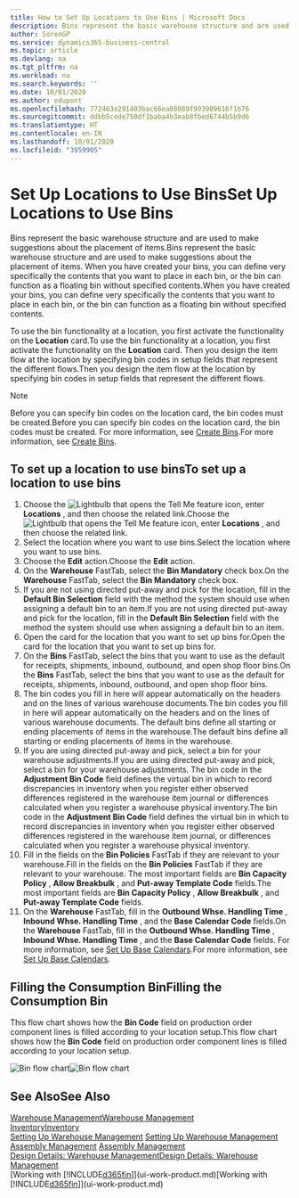 ```yaml
---
title: How to Set Up Locations to Use Bins | Microsoft Docs
description: Bins represent the basic warehouse structure and are used to make suggestions about the placement of items. When you have created your bins, you can define very specifically the contents that you want to place in each bin, or the bin can function as a floating bin without specified contents.
author: SorenGP
ms.service: dynamics365-business-central
ms.topic: article
ms.devlang: na
ms.tgt_pltfrm: na
ms.workload: na
ms.search.keywords: ''
ms.date: 10/01/2020
ms.author: edupont
ms.openlocfilehash: 772463e291403bac66ea08089f993909616f1b76
ms.sourcegitcommit: ddbb5cede750df1baba4b3eab8fbed6744b5b9d6
ms.translationtype: HT
ms.contentlocale: en-IN
ms.lasthandoff: 10/01/2020
ms.locfileid: "3959905"
---
```

# <a name="set-up-locations-to-use-bins"></a><span data-ttu-id="1e97f-104">Set Up Locations to Use Bins</span><span class="sxs-lookup"><span data-stu-id="1e97f-104">Set Up Locations to Use Bins</span></span>
<span data-ttu-id="1e97f-105">Bins represent the basic warehouse structure and are used to make suggestions about the placement of items.</span><span class="sxs-lookup"><span data-stu-id="1e97f-105">Bins represent the basic warehouse structure and are used to make suggestions about the placement of items.</span></span> <span data-ttu-id="1e97f-106">When you have created your bins, you can define very specifically the contents that you want to place in each bin, or the bin can function as a floating bin without specified contents.</span><span class="sxs-lookup"><span data-stu-id="1e97f-106">When you have created your bins, you can define very specifically the contents that you want to place in each bin, or the bin can function as a floating bin without specified contents.</span></span>  

<span data-ttu-id="1e97f-107">To use the bin functionality at a location, you first activate the functionality on the **Location** card.</span><span class="sxs-lookup"><span data-stu-id="1e97f-107">To use the bin functionality at a location, you first activate the functionality on the **Location** card.</span></span> <span data-ttu-id="1e97f-108">Then you design the item flow at the location by specifying bin codes in setup fields that represent the different flows.</span><span class="sxs-lookup"><span data-stu-id="1e97f-108">Then you design the item flow at the location by specifying bin codes in setup fields that represent the different flows.</span></span>  

> [!NOTE]  
>  <span data-ttu-id="1e97f-109">Before you can specify bin codes on the location card, the bin codes must be created.</span><span class="sxs-lookup"><span data-stu-id="1e97f-109">Before you can specify bin codes on the location card, the bin codes must be created.</span></span> <span data-ttu-id="1e97f-110">For more information, see [Create Bins](warehouse-how-to-create-individual-bins.md).</span><span class="sxs-lookup"><span data-stu-id="1e97f-110">For more information, see [Create Bins](warehouse-how-to-create-individual-bins.md).</span></span>  

## <a name="to-set-up-a-location-to-use-bins"></a><span data-ttu-id="1e97f-111">To set up a location to use bins</span><span class="sxs-lookup"><span data-stu-id="1e97f-111">To set up a location to use bins</span></span>  
1.  <span data-ttu-id="1e97f-112">Choose the ![Lightbulb that opens the Tell Me feature](media/ui-search/search_small.png "Tell me what you want to do") icon, enter **Locations** , and then choose the related link.</span><span class="sxs-lookup"><span data-stu-id="1e97f-112">Choose the ![Lightbulb that opens the Tell Me feature](media/ui-search/search_small.png "Tell me what you want to do") icon, enter **Locations** , and then choose the related link.</span></span>  
2.  <span data-ttu-id="1e97f-113">Select the location where you want to use bins.</span><span class="sxs-lookup"><span data-stu-id="1e97f-113">Select the location where you want to use bins.</span></span>  
3.  <span data-ttu-id="1e97f-114">Choose the **Edit** action.</span><span class="sxs-lookup"><span data-stu-id="1e97f-114">Choose the **Edit** action.</span></span>  
4.  <span data-ttu-id="1e97f-115">On the **Warehouse** FastTab, select the **Bin Mandatory** check box.</span><span class="sxs-lookup"><span data-stu-id="1e97f-115">On the **Warehouse** FastTab, select the **Bin Mandatory** check box.</span></span>  
5.  <span data-ttu-id="1e97f-116">If you are not using directed put-away and pick for the location, fill in the **Default Bin Selection** field with the method the system should use when assigning a default bin to an item.</span><span class="sxs-lookup"><span data-stu-id="1e97f-116">If you are not using directed put-away and pick for the location, fill in the **Default Bin Selection** field with the method the system should use when assigning a default bin to an item.</span></span>  
6.  <span data-ttu-id="1e97f-117">Open the card for the location that you want to set up bins for.</span><span class="sxs-lookup"><span data-stu-id="1e97f-117">Open the card for the location that you want to set up bins for.</span></span>
7.  <span data-ttu-id="1e97f-118">On the **Bins** FastTab, select the bins that you want to use as the default for receipts, shipments, inbound, outbound, and open shop floor bins.</span><span class="sxs-lookup"><span data-stu-id="1e97f-118">On the **Bins** FastTab, select the bins that you want to use as the default for receipts, shipments, inbound, outbound, and open shop floor bins.</span></span>  
8.  <span data-ttu-id="1e97f-119">The bin codes you fill in here will appear automatically on the headers and on the lines of various warehouse documents.</span><span class="sxs-lookup"><span data-stu-id="1e97f-119">The bin codes you fill in here will appear automatically on the headers and on the lines of various warehouse documents.</span></span> <span data-ttu-id="1e97f-120">The default bins define all starting or ending placements of items in the warehouse.</span><span class="sxs-lookup"><span data-stu-id="1e97f-120">The default bins define all starting or ending placements of items in the warehouse.</span></span>  
9.  <span data-ttu-id="1e97f-121">If you are using directed put-away and pick, select a bin for your warehouse adjustments.</span><span class="sxs-lookup"><span data-stu-id="1e97f-121">If you are using directed put-away and pick, select a bin for your warehouse adjustments.</span></span> <span data-ttu-id="1e97f-122">The bin code in the **Adjustment Bin Code** field defines the virtual bin in which to record discrepancies in inventory when you register either observed differences registered in the warehouse item journal or differences calculated when you register a warehouse physical inventory.</span><span class="sxs-lookup"><span data-stu-id="1e97f-122">The bin code in the **Adjustment Bin Code** field defines the virtual bin in which to record discrepancies in inventory when you register either observed differences registered in the warehouse item journal, or differences calculated when you register a warehouse physical inventory.</span></span>  
10. <span data-ttu-id="1e97f-123">Fill in the fields on the **Bin Policies** FastTab if they are relevant to your warehouse.</span><span class="sxs-lookup"><span data-stu-id="1e97f-123">Fill in the fields on the **Bin Policies** FastTab if they are relevant to your warehouse.</span></span> <span data-ttu-id="1e97f-124">The most important fields are **Bin Capacity Policy** , **Allow Breakbulk** , and **Put-away Template Code** fields.</span><span class="sxs-lookup"><span data-stu-id="1e97f-124">The most important fields are **Bin Capacity Policy** , **Allow Breakbulk** , and **Put-away Template Code** fields.</span></span>  
11. <span data-ttu-id="1e97f-125">On the **Warehouse** FastTab, fill in the **Outbound Whse. Handling Time** , **Inbound Whse. Handling Time** , and the **Base Calendar Code** fields.</span><span class="sxs-lookup"><span data-stu-id="1e97f-125">On the **Warehouse** FastTab, fill in the **Outbound Whse. Handling Time** , **Inbound Whse. Handling Time** , and the **Base Calendar Code** fields.</span></span> <span data-ttu-id="1e97f-126">For more information, see [Set Up Base Calendars](across-how-to-assign-base-calendars.md).</span><span class="sxs-lookup"><span data-stu-id="1e97f-126">For more information, see [Set Up Base Calendars](across-how-to-assign-base-calendars.md).</span></span>

## <a name="filling-the-consumption-bin"></a><span data-ttu-id="1e97f-127">Filling the Consumption Bin</span><span class="sxs-lookup"><span data-stu-id="1e97f-127">Filling the Consumption Bin</span></span>
<span data-ttu-id="1e97f-128">This flow chart shows how the **Bin Code** field on production order component lines is filled according to your location setup.</span><span class="sxs-lookup"><span data-stu-id="1e97f-128">This flow chart shows how the **Bin Code** field on production order component lines is filled according to your location setup.</span></span>

<span data-ttu-id="1e97f-129">![Bin flow chart](media/binflow.png "BinFlow")</span><span class="sxs-lookup"><span data-stu-id="1e97f-129">![Bin flow chart](media/binflow.png "BinFlow")</span></span>  

## <a name="see-also"></a><span data-ttu-id="1e97f-130">See Also</span><span class="sxs-lookup"><span data-stu-id="1e97f-130">See Also</span></span>
[<span data-ttu-id="1e97f-131">Warehouse Management</span><span class="sxs-lookup"><span data-stu-id="1e97f-131">Warehouse Management</span></span>](warehouse-manage-warehouse.md)  
[<span data-ttu-id="1e97f-132">Inventory</span><span class="sxs-lookup"><span data-stu-id="1e97f-132">Inventory</span></span>](inventory-manage-inventory.md)  
<span data-ttu-id="1e97f-133">[Setting Up Warehouse Management](warehouse-setup-warehouse.md)   </span><span class="sxs-lookup"><span data-stu-id="1e97f-133">[Setting Up Warehouse Management](warehouse-setup-warehouse.md)   </span></span>  
<span data-ttu-id="1e97f-134">[Assembly Management](assembly-assemble-items.md)  </span><span class="sxs-lookup"><span data-stu-id="1e97f-134">[Assembly Management](assembly-assemble-items.md)  </span></span>  
[<span data-ttu-id="1e97f-135">Design Details: Warehouse Management</span><span class="sxs-lookup"><span data-stu-id="1e97f-135">Design Details: Warehouse Management</span></span>](design-details-warehouse-management.md)  
<span data-ttu-id="1e97f-136">[Working with [!INCLUDE[d365fin](includes/d365fin_md.md)]](ui-work-product.md)</span><span class="sxs-lookup"><span data-stu-id="1e97f-136">[Working with [!INCLUDE[d365fin](includes/d365fin_md.md)]](ui-work-product.md)</span></span>
